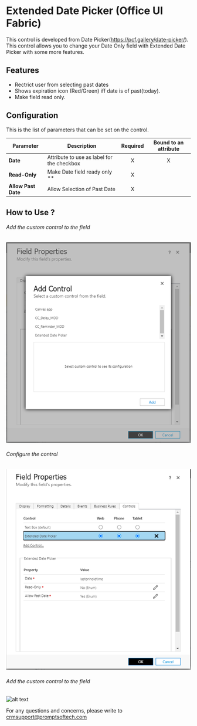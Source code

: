 # Extended Date Picker (Office UI Fabric)
This control is developed from Date Picker(https://pcf.gallery/date-picker/). This control allows you to change your Date Only field with Extended Date Picker with some more features. 

## Features 

* Rectrict user from selecting past dates
* Shows expiration icon (Red/Green) iff date is of past(today).  
* Make field read only.


## Configuration

This is the list of parameters that can be set on the control.

|Parameter|Description|Required|Bound to an attribute|
|---------|-----------|:----:|:---:|
|**Date**|Attribute to use as label for the checkbox|X|X|
|**Read-Only**|Make Date field ready only **|X||
|**Allow Past Date**|Allow Selection of Past Date|X||


## How to Use ?

###### Add the custom control to the field
![alt text](/Image/image1.png "Add the custom control to the field")

###### Configure the control
![alt text](/Image/image2.png "Configure the control")

###### Add the custom control to the field
![alt text](/Image/usecontrol.png "Add the custom control to the field")

For any questions and concerns, please write to [crmsupport@promptsoftech.com](mailto:crmsupport@promptsoftech.com)